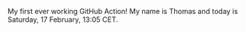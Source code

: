 My first ever working GitHub Action!
My name is Thomas and today is Saturday, 17 February, 13:05 CET. 
